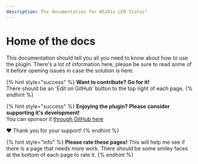 ```yaml
---
description: The documentation for WS281x LED Status!
---
```


# Home of the docs

This documentation should tell you all you need to know about how to use the plugin. There's a lot of information here, please be sure to read some of it before opening issues in case the solution is here.

{% hint style="success" %}
**Want to contribute? Go for it!**   
There should be an 'Edit on GitHub' button to the top right of each page.
{% endhint %}

{% hint style="success" %}
**Enjoying the plugin?** **Please consider supporting it's development!**  
 You can sponsor it [through GitHub here](https://github.com/sponsors/cp2004)

❤ Thank you for your support!
{% endhint %}

{% hint style="info" %}
**Please rate these pages!** This will help me see if there is a page that needs more work. There should be some smiley faces at the bottom of each page to rate it.
{% endhint %}



